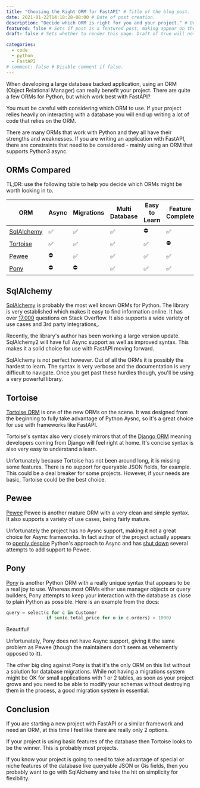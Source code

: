 ```yaml
---
title: "Choosing the Right ORM for FastAPI" # Title of the blog post.
date: 2021-01-22T14:18:28-08:00 # Date of post creation.
description: "Decide which ORM is right for you and your project." # Description used for search engine.
featured: false # Sets if post is a featured post, making appear on the home page side bar.
draft: false # Sets whether to render this page. Draft of true will not be rendered.

categories:
  - code
  - python
  - FastAPI
# comment: false # Disable comment if false.
---
```


When developing a large database backed application, using an ORM (Object Relational Manager) can really benefit your project. There are quite a few ORMs for Python, but which work best with FastAPI?

<!--more-->

You must be careful with considering which ORM to use. If your project relies heavily on interacting with a database you will end up writing a lot of code that relies on the ORM.

There are many ORMs that work with Python and they all have their strengths and weaknesses. If you are writing an application with FastAPI, there are constraints that need to be considered - mainly using an ORM that supports Python3 async.

## ORMs Compared

TL;DR: use the following table to help you decide which ORMs might be worth looking in to.

 ORM | Async | Migrations | Multi Database | Easy to Learn| Feature Complete
-----|-------|------------|----------------|--------------|-----------------
[SqlAlchemy](https://www.sqlalchemy.org)|✅|✅|✅|⛔️|✅
[Tortoise](https://tortoise-orm.readthedocs.io)|✅|✅|✅|✅|⛔️
[Pewee](http://docs.peewee-orm.com)|⛔️|✅|✅|✅|✅
[Pony](https://ponyorm.org)|⛔️|⛔️|✅|✅|✅


## SqlAlchemy
[SqlAlchemy](https://www.sqlalchemy.org) is probably the most well known ORMs for Python. The library is very established which makes it easy to find information online. It has over [17,000](https://stackoverflow.com/questions/tagged/sqlalchemy) questions on Stack Overflow. It also supports a wide variety of use cases and 3rd party integrations,.

Recently, the library's author has been working a large version update. SqlAlchemy2 will have full Async support as well as improved syntax. This makes it a solid choice for use with FastAPI moving forward.

SqlAlchemy is not perfect however. Out of all the ORMs it is possibly the hardest to learn. The syntax is very verbose and the documentation is very difficult to navigate. Once you get past these hurdles though, you'll be using a very powerful library.

## Tortoise
[Tortoise ORM](https://tortoise-orm.readthedocs.io) is one of the new ORMs on the scene. It was designed from the beginning to fully take advantage of Python Aysnc, so it's a great choice for use with frameworks like FastAPI.

Tortoise's syntax also very closely mirrors that of the [Django ORM](https://docs.djangoproject.com/en/3.1/topics/db/queries/) meaning developers coming from Django will feel right at home. It's concise syntax is also very easy to understand a learn.

Unfortunately because Tortoise has not been around long, it is missing some features. There is no support for queryable JSON fields, for example. This could be a deal breaker for some projects. However, if your needs are basic, Tortoise could be the best choice.

## Pewee
[Pewee](http://docs.peewee-orm.com) Pewee is another mature ORM with a very clean and simple syntax. It also supports a variety of use cases, being fairly mature.

Unfortunately the project has no Aysnc support, making it not a great choice for Async frameworks. In fact author of the project actually appears to [openly despise](https://github.com/coleifer/peewee/issues/2189#issuecomment-633756883) Python's approach to Async and has [shut down](https://github.com/coleifer/peewee/pull/2072) several attempts to add support to Pewee.

## Pony
[Pony](https://ponyorm.org) is another Python ORM with a really unique syntax that appears to be a real joy to use. Whereas most ORMs either use manager objects or query builders, Pony attempts to keep your interaction with the database as close to plain Python as possible. Here is an example from the docs:

```python
query = select(c for c in Customer
               if sum(o.total_price for o in c.orders) > 1000)
```

Beautiful!

Unfortunately, Pony does not have Async support, giving it the same problem as Pewee (though the maintainers don't seem as vehemently opposed to it).

The other big ding against Pony is that it's the only ORM on this list without a solution for database migrations. While not having a migrations system might be OK for small applications with 1 or 2 tables, as soon as your project grows and you need to be able to modify your schemas without destroying them in the process, a good migration system in essential.



## Conclusion

If you are starting a new project with FastAPI or a similar framework and need an ORM, at this time I feel like there are really only 2 options.

If your project is using basic features of the database then Tortoise looks to be the winner. This is probably most projects.

If you know your project is going to need to take advantage of special or niche features of the database like queryable JSON or Gis fields, then you probably want to go with SqlAlchemy and take the hit on simplicity for flexibility.
